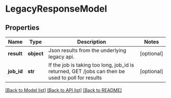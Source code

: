 # LegacyResponseModel

## Properties
Name | Type | Description | Notes
------------ | ------------- | ------------- | -------------
**result** | **object** | Json results from the underlying legacy api. | [optional] 
**job_id** | **str** | If the job is taking too long, job_id is returned, GET /jobs can then be used to poll for results | [optional] 

[[Back to Model list]](../README.md#documentation-for-models) [[Back to API list]](../README.md#documentation-for-api-endpoints) [[Back to README]](../README.md)


